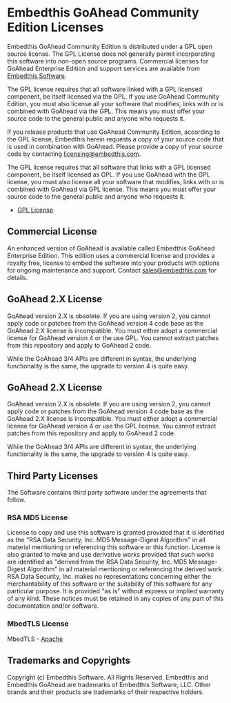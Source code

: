 Embedthis GoAhead Community Edition Licenses
===

Embedthis GoAhead Community Edition is distributed under a GPL open source license. The GPL License does not generally permit incorporating this software into non-open source programs. Commercial licenses for GoAhead Enterprise Edition and support services are available from [Embedthis Software](mailto@sales@embedthis.com).

The GPL license requires that all software linked with a GPL licensed component, be itself licensed via the GPL. If you use GoAhead Community Edition, you must also license all your software that modifies, links with or is combined with GoAhead via the GPL. This means you must offer your source code to the general public and anyone who requests it.

If you release products that use GoAhead Community Edition, according to the GPL license, Embedthis herein requests a copy of your source code that is used in combination with GoAhead. Please provide a copy of your source code by contacting [licensing@embedthis.com](mailto:licensing@embedthis.com).

The GPL license requires that all software that links with a GPL licensed component, be itself licensed as GPL. If you use GoAhead with the GPL license, you must also license all your software that modifies, links with or is combined with GoAhead via GPL license. This means you must offer your source code to the general public and anyone who requests it.

* [GPL License](http://www.gnu.org/licenses/gpl-2.0.html)

## Commercial License

An enhanced version of GoAhead is available called Embedthis GoAhead Enterprise Edition. This edition uses a commercial license and provides a royalty free, license to embed the software into your products with options for ongoing maintenance and support. Contact [sales@embedthis.com](mailto:dev@embdthis.com) for details.

## GoAhead 2.X License

GoAhead version 2.X is obsolete.  If you are using version 2, you cannot apply code or patches from the GoAhead version 4 code base as the GoAhead 2.X license is incompatible. You must either adopt a commercial license for GoAhead version 4 or the use GPL. You cannot extract patches from this repository and apply to GoAhead 2 code.

While the GoAhead 3/4 APIs are different in syntax, the underlying functionality is the same, the upgrade to version 4 is quite easy.

## GoAhead 2.X License

GoAhead version 2.X is obsolete.  If you are using version 2, you cannot apply code or patches from the GoAhead version 4 code base as the GoAhead 2.X license is incompatible. You must either adopt a commercial license for GoAhead version 4 or use the GPL license. You cannot extract patches from this repository and apply to GoAhead 2 code.

While the GoAhead 3/4 APIs are different in syntax, the underlying functionality is the same, the upgrade to version 4 is quite easy.

Third Party Licenses
---

The Software contains third party software under the agreements that follow.

### RSA MD5 License

License to copy and use this software is granted provided that it is identified as the "RSA Data Security, Inc. MD5 Message-Digest Algorithm" in all material mentioning or referencing this software or this function. License is also granted to make and use derivative works provided that such works are identified as "derived from the RSA Data Security, Inc. MD5 Message-Digest Algorithm" in all material mentioning or referencing the derived work. RSA Data Security, Inc. makes no representations concerning either the merchantability of this software or the suitability of this software for any particular purpose. It is provided "as is" without express or implied warranty of any kind. These notices must be retained in any copies of any part of this documentation and/or software.

### MbedTLS License

MbedTLS - [Apache](http://www.apache.org/licenses/LICENSE-2.0)


Trademarks and Copyrights
---
Copyright (c) Embedthis Software. All Rights Reserved.
Embedthis and Embedthis GoAhead are trademarks of Embedthis Software, LLC.
Other brands and their products are trademarks of their respective holders.
